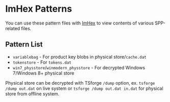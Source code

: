 # ImHex Patterns

You can use these pattern files with [ImHex](https://github.com/WerWolv/ImHex) to view contents of various SPP-related files.

## Pattern List

 - `variablebag` - For product key blobs in physical store/`cache.dat`
 - `tokenstore` - For `tokens.dat`
 - `win7_physstore`/`winmodern_physstore` - For decrypted Windows 7/Windows 8+ physical store

Physical store can be decrypted with TSforge `/dump` option, ex. `tsforge /dump out.dat` on live system or `tsforge /dump out.dat in.dat` for physical store from offline system.
